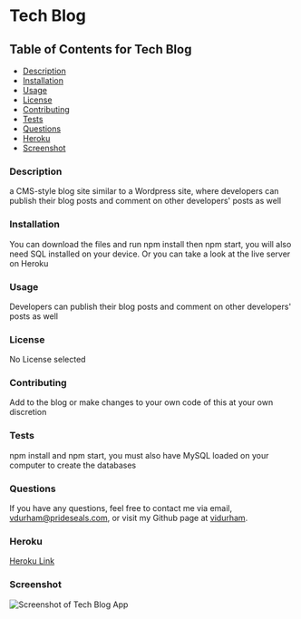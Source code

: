 # Tech Blog


## Table of Contents for Tech Blog
- [Description](#description)
- [Installation](#installation)
- [Usage](#usage)
- [License](#license)
- [Contributing](#contributing)
- [Tests](#tests)
- [Questions](#questions)
- [Heroku](#heroku)
- [Screenshot](#screenshot)

### Description
a CMS-style blog site similar to a Wordpress site, where developers can publish their blog posts and comment on other developers' posts as well

### Installation
You can download the files and run npm install then npm start, you will also need SQL installed on your device. Or you can take a look at the live server on Heroku

### Usage
Developers can publish their blog posts and comment on other developers' posts as well

### License

No License selected

### Contributing
Add to the blog or make changes to your own code of this at your own discretion

### Tests
npm install and npm start, you must also have MySQL loaded on your computer to create the databases

### Questions
If you have any questions, feel free to contact me via email, vdurham@prideseals.com, or visit my Github page at [vidurham](https://github.com/vidurham).

### Heroku
[Heroku Link](https://note-taker-2244.herokuapp.com/)

### Screenshot
![Screenshot of Tech Blog App](./public/images/tech-blog-pic.png)